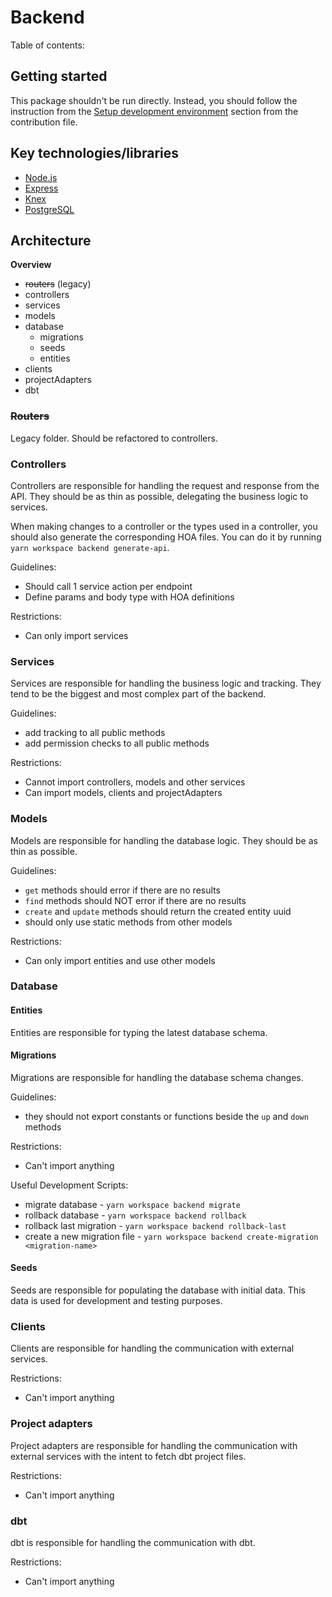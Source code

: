 # Backend

Table of contents:

## Getting started

This package shouldn't be run directly. Instead, you should follow the instruction from
the [Setup development environment](../../.github/CONTRIBUTING.md#setup-development-environment)
section from the contribution file.

## Key technologies/libraries

- [Node.js](https://nodejs.org/en/)
- [Express](https://expressjs.com/)
- [Knex](http://knexjs.org/)
- [PostgreSQL](https://www.postgresql.org/)

## Architecture

**Overview**

- ~~routers~~ (legacy)
- controllers
- services
- models
- database
    - migrations
    - seeds
    - entities
- clients
- projectAdapters
- dbt

### ~~Routers~~

Legacy folder. Should be refactored to controllers.

### Controllers

Controllers are responsible for handling the request and response from the API. They should
be as thin as possible, delegating the business logic to services.

When making changes to a controller or the types used in a controller, you should also generate the
corresponding HOA files. You can do it by running `yarn workspace backend generate-api`.

Guidelines:

- Should call 1 service action per endpoint
- Define params and body type with HOA definitions

Restrictions:

- Can only import services

### Services

Services are responsible for handling the business logic and tracking. They tend to be the biggest and most complex part
of the backend.

Guidelines:

- add tracking to all public methods
- add permission checks to all public methods

Restrictions:

- Cannot import controllers, models and other services
- Can import models, clients and projectAdapters

### Models

Models are responsible for handling the database logic. They should be as thin as possible.

Guidelines:

- `get` methods should error if there are no results
- `find` methods should NOT error if there are no results
- `create` and `update` methods should return the created entity uuid
- should only use static methods from other models

Restrictions:

- Can only import entities and use other models

### Database

#### Entities

Entities are responsible for typing the latest database schema.

#### Migrations

Migrations are responsible for handling the database schema changes.

Guidelines:

- they should not export constants or functions beside the `up` and `down` methods

Restrictions:

- Can't import anything

Useful Development Scripts:

- migrate database - `yarn workspace backend migrate`
- rollback database - `yarn workspace backend rollback`
- rollback last migration - `yarn workspace backend rollback-last`
- create a new migration file - `yarn workspace backend create-migration <migration-name>`

#### Seeds

Seeds are responsible for populating the database with initial data.
This data is used for development and testing purposes.

### Clients

Clients are responsible for handling the communication with external services.

Restrictions:

- Can't import anything

### Project adapters

Project adapters are responsible for handling the communication with external services with the intent to fetch dbt
project files.

Restrictions:

- Can't import anything

### dbt

dbt is responsible for handling the communication with dbt.

Restrictions:

- Can't import anything
